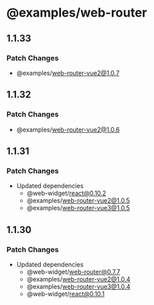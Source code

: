 # @examples/web-router

## 1.1.33

### Patch Changes

- @examples/web-router-vue2@1.0.7

## 1.1.32

### Patch Changes

- @examples/web-router-vue2@1.0.6

## 1.1.31

### Patch Changes

- Updated dependencies
  - @web-widget/react@0.10.2
  - @examples/web-router-vue2@1.0.5
  - @examples/web-router-vue3@1.0.5

## 1.1.30

### Patch Changes

- Updated dependencies
  - @web-widget/web-router@0.7.7
  - @examples/web-router-vue2@1.0.4
  - @examples/web-router-vue3@1.0.4
  - @web-widget/react@0.10.1
